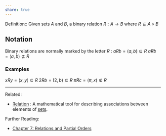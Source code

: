 ```yaml
---
share: true
---
```



Definition:: Given sets $A$ and $B$, a binary relation $R:A\to B$ where $R \subseteq A \times B$

## Notation
Binary relations are normally marked by the letter $R$ :
$aRb = (a,b)\subseteq R$
$a\not Rb = (a,b)\not\subseteq R$

### Examples
$xRy = (x,y)\subseteq R$
$2Rb = (2,b)\subseteq R$
$\pi \not R c = (\pi,x)\not\subseteq R$

---
Related:
- [Relation](./Relation.md) : A mathematical tool for describing associations between elements of [sets](Set.md).

Further Reading:
- [Chapter 7: Relations and Partial Orders](./Credenza/Chapter%207:%20Relations%20and%20Partial%20Orders.md)
